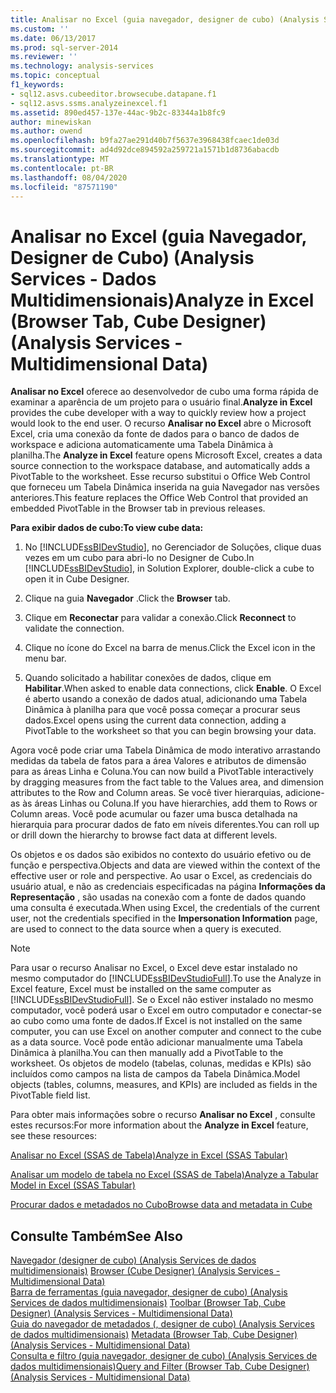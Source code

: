 ```yaml
---
title: Analisar no Excel (guia navegador, designer de cubo) (Analysis Services-dados multidimensionais) | Microsoft Docs
ms.custom: ''
ms.date: 06/13/2017
ms.prod: sql-server-2014
ms.reviewer: ''
ms.technology: analysis-services
ms.topic: conceptual
f1_keywords:
- sql12.asvs.cubeeditor.browsecube.datapane.f1
- sql12.asvs.ssms.analyzeinexcel.f1
ms.assetid: 890ed457-137e-44ac-9b2c-83344a1b8fc9
author: minewiskan
ms.author: owend
ms.openlocfilehash: b9fa27ae291d40b7f5637e3968438fcaec1de03d
ms.sourcegitcommit: ad4d92dce894592a259721a1571b1d8736abacdb
ms.translationtype: MT
ms.contentlocale: pt-BR
ms.lasthandoff: 08/04/2020
ms.locfileid: "87571190"
---
```

# <a name="analyze-in-excel-browser-tab-cube-designer-analysis-services---multidimensional-data"></a><span data-ttu-id="29028-102">Analisar no Excel (guia Navegador, Designer de Cubo) (Analysis Services - Dados Multidimensionais)</span><span class="sxs-lookup"><span data-stu-id="29028-102">Analyze in Excel (Browser Tab, Cube Designer) (Analysis Services - Multidimensional Data)</span></span>
  <span data-ttu-id="29028-103">**Analisar no Excel** oferece ao desenvolvedor de cubo uma forma rápida de examinar a aparência de um projeto para o usuário final.</span><span class="sxs-lookup"><span data-stu-id="29028-103">**Analyze in Excel** provides the cube developer with a way to quickly review how a project would look to the end user.</span></span> <span data-ttu-id="29028-104">O recurso **Analisar no Excel** abre o Microsoft Excel, cria uma conexão da fonte de dados para o banco de dados de workspace e adiciona automaticamente uma Tabela Dinâmica à planilha.</span><span class="sxs-lookup"><span data-stu-id="29028-104">The **Analyze in Excel** feature opens Microsoft Excel, creates a data source connection to the workspace database, and automatically adds a PivotTable to the worksheet.</span></span> <span data-ttu-id="29028-105">Esse recurso substitui o Office Web Control que forneceu um Tabela Dinâmica inserida na guia Navegador nas versões anteriores.</span><span class="sxs-lookup"><span data-stu-id="29028-105">This feature replaces the Office Web Control that provided an embedded PivotTable in the Browser tab in previous releases.</span></span>  
  
 <span data-ttu-id="29028-106">**Para exibir dados de cubo:**</span><span class="sxs-lookup"><span data-stu-id="29028-106">**To view cube data:**</span></span>  
  
1.  <span data-ttu-id="29028-107">No [!INCLUDE[ssBIDevStudio](../includes/ssbidevstudio-md.md)], no Gerenciador de Soluções, clique duas vezes em um cubo para abri-lo no Designer de Cubo.</span><span class="sxs-lookup"><span data-stu-id="29028-107">In [!INCLUDE[ssBIDevStudio](../includes/ssbidevstudio-md.md)], in Solution Explorer, double-click a cube to open it in Cube Designer.</span></span>  
  
2.  <span data-ttu-id="29028-108">Clique na guia **Navegador** .</span><span class="sxs-lookup"><span data-stu-id="29028-108">Click the **Browser** tab.</span></span>  
  
3.  <span data-ttu-id="29028-109">Clique em **Reconectar** para validar a conexão.</span><span class="sxs-lookup"><span data-stu-id="29028-109">Click **Reconnect** to validate the connection.</span></span>  
  
4.  <span data-ttu-id="29028-110">Clique no ícone do Excel na barra de menus.</span><span class="sxs-lookup"><span data-stu-id="29028-110">Click the Excel icon in the menu bar.</span></span>  
  
5.  <span data-ttu-id="29028-111">Quando solicitado a habilitar conexões de dados, clique em **Habilitar**.</span><span class="sxs-lookup"><span data-stu-id="29028-111">When asked to enable data connections, click **Enable**.</span></span> <span data-ttu-id="29028-112">O Excel é aberto usando a conexão de dados atual, adicionando uma Tabela Dinâmica à planilha para que você possa começar a procurar seus dados.</span><span class="sxs-lookup"><span data-stu-id="29028-112">Excel opens using the current data connection, adding a PivotTable to the worksheet so that you can begin browsing your data.</span></span>  
  
 <span data-ttu-id="29028-113">Agora você pode criar uma Tabela Dinâmica de modo interativo arrastando medidas da tabela de fatos para a área Valores e atributos de dimensão para as áreas Linha e Coluna.</span><span class="sxs-lookup"><span data-stu-id="29028-113">You can now build a PivotTable interactively by dragging measures from the fact table to the Values area, and dimension attributes to the Row and Column areas.</span></span> <span data-ttu-id="29028-114">Se você tiver hierarquias, adicione-as às áreas Linhas ou Coluna.</span><span class="sxs-lookup"><span data-stu-id="29028-114">If you have hierarchies, add them to Rows or Column areas.</span></span> <span data-ttu-id="29028-115">Você pode acumular ou fazer uma busca detalhada na hierarquia para procurar dados de fato em níveis diferentes.</span><span class="sxs-lookup"><span data-stu-id="29028-115">You can roll up or drill down the hierarchy to browse fact data at different levels.</span></span>  
  
 <span data-ttu-id="29028-116">Os objetos e os dados são exibidos no contexto do usuário efetivo ou de função e perspectiva.</span><span class="sxs-lookup"><span data-stu-id="29028-116">Objects and data are viewed within the context of the effective user or role and perspective.</span></span> <span data-ttu-id="29028-117">Ao usar o Excel, as credenciais do usuário atual, e não as credenciais especificadas na página **Informações da Representação** , são usadas na conexão com a fonte de dados quando uma consulta é executada.</span><span class="sxs-lookup"><span data-stu-id="29028-117">When using Excel, the credentials of the current user, not the credentials specified in the **Impersonation Information** page, are used to connect to the data source when a query is executed.</span></span>  
  
> [!NOTE]  
>  <span data-ttu-id="29028-118">Para usar o recurso Analisar no Excel, o Excel deve estar instalado no mesmo computador do [!INCLUDE[ssBIDevStudioFull](../includes/ssbidevstudiofull-md.md)].</span><span class="sxs-lookup"><span data-stu-id="29028-118">To use the Analyze in Excel feature, Excel must be installed on the same computer as [!INCLUDE[ssBIDevStudioFull](../includes/ssbidevstudiofull-md.md)].</span></span> <span data-ttu-id="29028-119">Se o Excel não estiver instalado no mesmo computador, você poderá usar o Excel em outro computador e conectar-se ao cubo como uma fonte de dados.</span><span class="sxs-lookup"><span data-stu-id="29028-119">If Excel is not installed on the same computer, you can use Excel on another computer and connect to the cube as a data source.</span></span> <span data-ttu-id="29028-120">Você pode então adicionar manualmente uma Tabela Dinâmica à planilha.</span><span class="sxs-lookup"><span data-stu-id="29028-120">You can then manually add a PivotTable to the worksheet.</span></span> <span data-ttu-id="29028-121">Os objetos de modelo (tabelas, colunas, medidas e KPIs) são incluídos como campos na lista de campos da Tabela Dinâmica.</span><span class="sxs-lookup"><span data-stu-id="29028-121">Model objects (tables, columns, measures, and KPIs) are included as fields in the PivotTable field list.</span></span>  
  
 <span data-ttu-id="29028-122">Para obter mais informações sobre o recurso **Analisar no Excel** , consulte estes recursos:</span><span class="sxs-lookup"><span data-stu-id="29028-122">For more information about the **Analyze in Excel** feature, see these resources:</span></span>  
  
 [<span data-ttu-id="29028-123">Analisar no Excel &#40;SSAS de Tabela&#41;</span><span class="sxs-lookup"><span data-stu-id="29028-123">Analyze in Excel &#40;SSAS Tabular&#41;</span></span>](tabular-models/analyze-in-excel-ssas-tabular.md)  
  
 [<span data-ttu-id="29028-124">Analisar um modelo de tabela no Excel &#40;SSAS de Tabela&#41;</span><span class="sxs-lookup"><span data-stu-id="29028-124">Analyze a Tabular Model in Excel &#40;SSAS Tabular&#41;</span></span>](tabular-models/analyze-a-tabular-model-in-excel-ssas-tabular.md)  
  
 [<span data-ttu-id="29028-125">Procurar dados e metadados no Cubo</span><span class="sxs-lookup"><span data-stu-id="29028-125">Browse data and metadata in Cube</span></span>](multidimensional-models/browse-data-and-metadata-in-cube.md)  
  
## <a name="see-also"></a><span data-ttu-id="29028-126">Consulte Também</span><span class="sxs-lookup"><span data-stu-id="29028-126">See Also</span></span>  
 <span data-ttu-id="29028-127">[Navegador &#40;designer de cubo&#41; &#40;Analysis Services de dados multidimensionais&#41;](browser-cube-designer-analysis-services-multidimensional-data.md) </span><span class="sxs-lookup"><span data-stu-id="29028-127">[Browser &#40;Cube Designer&#41; &#40;Analysis Services - Multidimensional Data&#41;](browser-cube-designer-analysis-services-multidimensional-data.md) </span></span>  
 <span data-ttu-id="29028-128">[Barra de ferramentas &#40;guia navegador, designer de cubo&#41; &#40;Analysis Services de dados multidimensionais&#41;](toolbar-browser-tab-cube-designer-analysis-services-multidimensional-data.md) </span><span class="sxs-lookup"><span data-stu-id="29028-128">[Toolbar &#40;Browser Tab, Cube Designer&#41; &#40;Analysis Services - Multidimensional Data&#41;](toolbar-browser-tab-cube-designer-analysis-services-multidimensional-data.md) </span></span>  
 <span data-ttu-id="29028-129">[Guia do navegador de metadados &#40;, designer de cubo&#41; &#40;Analysis Services de dados multidimensionais&#41;](metadata-browser-tab-cube-designer-analysis-services-multidimensional-data.md) </span><span class="sxs-lookup"><span data-stu-id="29028-129">[Metadata &#40;Browser Tab, Cube Designer&#41; &#40;Analysis Services - Multidimensional Data&#41;](metadata-browser-tab-cube-designer-analysis-services-multidimensional-data.md) </span></span>  
 [<span data-ttu-id="29028-130">Consulta e filtro &#40;guia navegador, designer de cubo&#41; &#40;Analysis Services de dados multidimensionais&#41;</span><span class="sxs-lookup"><span data-stu-id="29028-130">Query and Filter &#40;Browser Tab, Cube Designer&#41; &#40;Analysis Services - Multidimensional Data&#41;</span></span>](query-filter-browser-cube-designer-analysis-services-multidimensional-data.md)  
  
  
